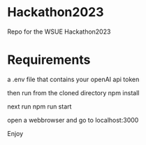 # Hackathon2023
Repo for the WSUE Hackathon2023

# Requirements
a .env file that contains your openAI api token

then run from the cloned directory npm install

next run npm run start

open a webbrowser and go to localhost:3000

Enjoy
